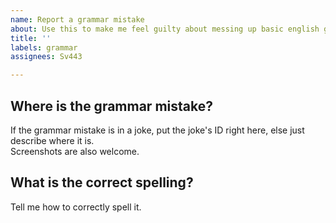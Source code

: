 ```yaml
---
name: Report a grammar mistake
about: Use this to make me feel guilty about messing up basic english grammar
title: ''
labels: grammar
assignees: Sv443

---
```


## Where is the grammar mistake?
If the grammar mistake is in a joke, put the joke's ID right here, else just describe where it is.  
Screenshots are also welcome.  

## What is the correct spelling?
Tell me how to correctly spell it.